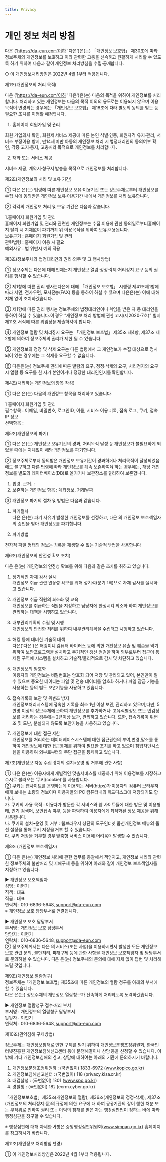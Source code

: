 ```yaml
---
title: Privacy
---
```


# 개인 정보 처리 방침

다은 ('https://da-eun.com'이하 '다은')은(는) 「개인정보 보호법」 제30조에 따라 정보주체의 개인정보를 보호하고 이와 관련한 고충을 신속하고 원활하게 처리할 수 있도록 하기 위하여 다음과 같이 개인정보 처리방침을 수립·공개합니다.

○ 이 개인정보처리방침은 2022년 4월 1부터 적용됩니다.


제1조(개인정보의 처리 목적)

 다은 ('https://da-eun.com'이하 '다은')은(는) 다음의 목적을 위하여 개인정보를 처리합니다. 처리하고 있는 개인정보는 다음의 목적 이외의 용도로는 이용되지 않으며 이용 목적이 변경되는 경우에는 「개인정보 보호법」 제18조에 따라 별도의 동의를 받는 등 필요한 조치를 이행할 예정입니다.

1. 홈페이지 회원가입 및 관리

회원 가입의사 확인, 회원제 서비스 제공에 따른 본인 식별·인증, 회원자격 유지·관리, 서비스 부정이용 방지, 만14세 미만 아동의 개인정보 처리 시 법정대리인의 동의여부 확인, 각종 고지·통지, 고충처리 목적으로 개인정보를 처리합니다.


2. 재화 또는 서비스 제공

서비스 제공, 계약서·청구서 발송을 목적으로 개인정보를 처리합니다.




제2조(개인정보의 처리 및 보유 기간)

①  다은 은(는) 법령에 따른 개인정보 보유·이용기간 또는 정보주체로부터 개인정보를 수집 시에 동의받은 개인정보 보유·이용기간 내에서 개인정보를 처리·보유합니다.

② 각각의 개인정보 처리 및 보유 기간은 다음과 같습니다.

1.홈페이지 회원가입 및 관리   
홈페이지 회원가입 및 관리와 관련한 개인정보는 수집.이용에 관한 동의일로부터홈페이지 탈퇴 시 지체없이 파기까지 위 이용목적을 위하여 보유.이용됩니다.   
보유근거 : 홈페이지 회원가입 및 관리   
관련법령 : 홈페이지 이용 시 필요   
예외사유 : 법 위반시 예외 적용   


제3조(정보주체와 법정대리인의 권리·의무 및 그 행사방법)



① 정보주체는 다은에 대해 언제든지 개인정보 열람·정정·삭제·처리정지 요구 등의 권리를 행사할 수 있습니다.

② 제1항에 따른 권리 행사는다은에 대해 「개인정보 보호법」 시행령 제41조제1항에 따라 서면, 전자우편, 모사전송(FAX) 등을 통하여 하실 수 있으며 다은은(는) 이에 대해 지체 없이 조치하겠습니다.

③ 제1항에 따른 권리 행사는 정보주체의 법정대리인이나 위임을 받은 자 등 대리인을 통하여 하실 수 있습니다.이 경우 “개인정보 처리 방법에 관한 고시(제2020-7호)” 별지 제11호 서식에 따른 위임장을 제출하셔야 합니다.

④ 개인정보 열람 및 처리정지 요구는 「개인정보 보호법」 제35조 제4항, 제37조 제2항에 의하여 정보주체의 권리가 제한 될 수 있습니다.

⑤ 개인정보의 정정 및 삭제 요구는 다른 법령에서 그 개인정보가 수집 대상으로 명시되어 있는 경우에는 그 삭제를 요구할 수 없습니다.

⑥ 다은은(는) 정보주체 권리에 따른 열람의 요구, 정정·삭제의 요구, 처리정지의 요구 시 열람 등 요구를 한 자가 본인이거나 정당한 대리인인지를 확인합니다.



제4조(처리하는 개인정보의 항목 작성) 

①  다은 은(는) 다음의 개인정보 항목을 처리하고 있습니다.

1 홈페이지 회원가입 및 관리   
필수항목 : 이메일, 비밀번호, 로그인ID, 이름, 서비스 이용 기록, 접속 로그, 쿠키, 접속 IP 정보   
선택항목 :


제5조(개인정보의 파기)


①  다은  은(는) 개인정보 보유기간의 경과, 처리목적 달성 등 개인정보가 불필요하게 되었을 때에는 지체없이 해당 개인정보를 파기합니다.

② 정보주체로부터 동의받은 개인정보 보유기간이 경과하거나 처리목적이 달성되었음에도 불구하고 다른 법령에 따라 개인정보를 계속 보존하여야 하는 경우에는, 해당 개인정보를 별도의 데이터베이스(DB)로 옮기거나 보관장소를 달리하여 보존합니다.   
1. 법령. 근거. :   
2. 보존하는 개인정보 항목 : 계좌정보, 거래날짜

③ 개인정보 파기의 절차 및 방법은 다음과 같습니다.   
1. 파기절차   
 다은  은(는) 파기 사유가 발생한 개인정보를 선정하고,  다은  의 개인정보 보호책임자의 승인을 받아 개인정보를 파기합니다.

2. 파기방법

전자적 파일 형태의 정보는 기록을 재생할 수 없는 기술적 방법을 사용합니다



제6조(개인정보의 안전성 확보 조치)

 다은 은(는) 개인정보의 안전성 확보를 위해 다음과 같은 조치를 취하고 있습니다.

1. 정기적인 자체 감사 실시   
개인정보 취급 관련 안정성 확보를 위해 정기적(분기 1회)으로 자체 감사를 실시하고 있습니다.

2. 개인정보 취급 직원의 최소화 및 교육   
개인정보를 취급하는 직원을 지정하고 담당자에 한정시켜 최소화 하여 개인정보를 관리하는 대책을 시행하고 있습니다.

3. 내부관리계획의 수립 및 시행   
개인정보의 안전한 처리를 위하여 내부관리계획을 수립하고 시행하고 있습니다.

4. 해킹 등에 대비한 기술적 대책   
다은('다은')은 해킹이나 컴퓨터 바이러스 등에 의한 개인정보 유출 및 훼손을 막기 위하여 보안프로그램을 설치하고 주기적인 갱신·점검을 하며 외부로부터 접근이 통제된 구역에 시스템을 설치하고 기술적/물리적으로 감시 및 차단하고 있습니다.

5. 개인정보의 암호화   
이용자의 개인정보는 비밀번호는 암호화 되어 저장 및 관리되고 있어, 본인만이 알 수 있으며 중요한 데이터는 파일 및 전송 데이터를 암호화 하거나 파일 잠금 기능을 사용하는 등의 별도 보안기능을 사용하고 있습니다.

6. 접속기록의 보관 및 위변조 방지   
개인정보처리시스템에 접속한 기록을 최소 1년 이상 보관, 관리하고 있으며,다만, 5만명 이상의 정보주체에 관하여 개인정보를 추가하거나, 고유식별정보 또는 민감정보를 처리하는 경우에는 2년이상 보관, 관리하고 있습니다.
또한, 접속기록이 위변조 및 도난, 분실되지 않도록 보안기능을 사용하고 있습니다.

7. 개인정보에 대한 접근 제한   
개인정보를 처리하는 데이터베이스시스템에 대한 접근권한의 부여,변경,말소를 통하여 개인정보에 대한 접근통제를 위하여 필요한 조치를 하고 있으며 침입차단시스템을 이용하여 외부로부터의 무단 접근을 통제하고 있습니다.




제7조(개인정보 자동 수집 장치의 설치•운영 및 거부에 관한 사항)



① 다은 은(는) 이용자에게 개별적인 맞춤서비스를 제공하기 위해 이용정보를 저장하고 수시로 불러오는 ‘쿠키(cookie)’를 사용합니다.   
② 쿠키는 웹사이트를 운영하는데 이용되는 서버(https)가 이용자의 컴퓨터 브라우저에게 보내는 소량의 정보이며 이용자들의 PC 컴퓨터내의 하드디스크에 저장되기도 합니다.   
가. 쿠키의 사용 목적 : 이용자가 방문한 각 서비스와 웹 사이트들에 대한 방문 및 이용형태, 인기 검색어, 보안접속 여부, 등을 파악하여 이용자에게 최적화된 정보 제공을 위해 사용됩니다.   
나. 쿠키의 설치•운영 및 거부 : 웹브라우저 상단의 도구인터넷 옵션개인정보 메뉴의 옵션 설정을 통해 쿠키 저장을 거부 할 수 있습니다.   
다. 쿠키 저장을 거부할 경우 맞춤형 서비스 이용에 어려움이 발생할 수 있습니다.

제8조 (개인정보 보호책임자)

① 다은 은(는) 개인정보 처리에 관한 업무를 총괄해서 책임지고, 개인정보 처리와 관련한 정보주체의 불만처리 및 피해구제 등을 위하여 아래와 같이 개인정보 보호책임자를 지정하고 있습니다.

▶ 개인정보 보호책임자   
성명 : 이헌기   
직책 : 대표   
직급 : 대표   
연락처 : 010-6836-5648, support@da-eun.com   
※ 개인정보 보호 담당부서로 연결됩니다.

▶ 개인정보 보호 담당부서   
부서명 : 개인정보 보호 담당부서   
담당자 : 이헌기   
연락처 : 010-6836-5648, support@da-eun.com   
② 정보주체께서는 다은 의 서비스(또는 사업)을 이용하시면서 발생한 모든 개인정보 보호 관련 문의, 불만처리, 피해구제 등에 관한 사항을 개인정보 보호책임자 및 담당부서로 문의하실 수 있습니다. 다은 은(는) 정보주체의 문의에 대해 지체 없이 답변 및 처리해드릴 것입니다.

제9조(개인정보 열람청구)   
정보주체는 ｢개인정보 보호법｣ 제35조에 따른 개인정보의 열람 청구를 아래의 부서에 할 수 있습니다.   
 다은 은(는) 정보주체의 개인정보 열람청구가 신속하게 처리되도록 노력하겠습니다.   

▶ 개인정보 열람청구 접수·처리 부서   
부서명 : 개인정보의 열람청구 담당부서   
담당자 : 이헌기   
연락처 : 010-6836-5648, support@da-eun.com   


제10조(권익침해 구제방법)



정보주체는 개인정보침해로 인한 구제를 받기 위하여 개인정보분쟁조정위원회, 한국인터넷진흥원 개인정보침해신고센터 등에 분쟁해결이나 상담 등을 신청할 수 있습니다. 이 밖에 기타 개인정보침해의 신고, 상담에 대하여는 아래의 기관에 문의하시기 바랍니다.

1. 개인정보분쟁조정위원회 : (국번없이) 1833-6972 (www.kopico.go.kr)   
2. 개인정보침해신고센터 : (국번없이) 118 (privacy.kisa.or.kr)   
3. 대검찰청 : (국번없이) 1301 (www.spo.go.kr)   
4. 경찰청 : (국번없이) 182 (ecrm.cyber.go.kr)

「개인정보보호법」제35조(개인정보의 열람), 제36조(개인정보의 정정·삭제), 제37조(개인정보의 처리정지 등)의 규정에 의한 요구에 대 하여 공공기관의 장이 행한 처분 또는 부작위로 인하여 권리 또는 이익의 침해를 받은 자는 행정심판법이 정하는 바에 따라 행정심판을 청구할 수 있습니다.

※ 행정심판에 대해 자세한 사항은 중앙행정심판위원회(www.simpan.go.kr) 홈페이지를 참고하시기 바랍니다.

제11조(개인정보 처리방침 변경)


① 이 개인정보처리방침은 2022년 4월 1부터 적용됩니다.
